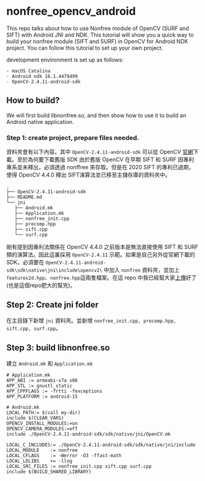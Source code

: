 # nonfree_opencv_android
This repo talks about how to use Nonfree module of OpenCV (SURF and SIFT) with Android JNI and NDK. This tutorial will show you a quick way to build your nonfree module (SIFT and SURF) in OpenCV for Android NDK project. You can follow this tutorial to set up your own project.

development environment is set up as follows:
```
- macOS Catalina
- Android ndk 16.1.4479499
- OpenCV-2.4.11-android-sdk
```

## How to build?
We will first build libnonfree.so, and then show how to use it to build an Android native application.

### Step 1: create project, prepare files needed.
資料夾會有以下內容。其中 `OpenCV-2.4.11-android-sdk` 可以從 OpenCV [官網](https://opencv.org/releases/)下載。至於為何要下載舊版 SDK 由於舊版 OpenCV 在早期 SIFT 和 SURF 因專利專系並未釋出，必須透過 nonffree 來存取。但是在 2020 SIFT 的專利已過期，使得 OpenCV 4.4.0 釋出 SIFT演算法並已移至主儲存庫的資料夾中。

```
.
├── OpenCV-2.4.11-android-sdk
├── README.md
└── jni
   ├── Android.mk
   ├── Application.mk
   ├── nonfree_init.cpp
   ├── precomp.hpp
   ├── sift.cpp
   └── surf.cpp
```

剛有提到因專利法關係在 OpenCV 4.4.0 之前版本是無法直接使用 SIFT 和 SURF 類的演算法。因此這裏採用 `OpenCV-2.4.11` 示範。如果是自己另外從官網下載的SDK，必須要在 `OpenCV-2.4.11-android-sdk\sdk\native\jni\include\opencv2\` 中加入 `nonfree` 資料夾，並加上 `features2d.hpp`、`nonfree.hpp`這兩隻檔案。在這 repo 中我已經幫大家[上傳](https://github.com/andy6804tw/nonfree_opencv_android/tree/main/OpenCV-2.4.11-android-sdk/sdk/native/jni/include/opencv2/nonfree)好了(也是這個repo肥大的幫兇)。

## Step 2: Create jni folder
在主目錄下新增 `jni` 資料夾。並新增 `nonfree_init.cpp, precomp.hpp, sift.cpp, surf.cpp`。

## Step 3: build libnonfree.so
建立 `Android.mk` 和 `Application.mk`

```
# Application.mk
APP_ABI := armeabi-v7a x86
APP_STL := gnustl_static
APP_CPPFLAGS := -frtti -fexceptions
APP_PLATFORM := android-15
```

```
# Android.mk
LOCAL_PATH:= $(call my-dir)
include $(CLEAR_VARS)
OPENCV_INSTALL_MODULES:=on
OPENCV_CAMERA_MODULES:=off
include ./OpenCV-2.4.11-android-sdk/sdk/native/jni/OpenCV.mk

LOCAL_C_INCLUDES:= ./OpenCV-2.4.11-android-sdk/sdk/native/jni/include
LOCAL_MODULE    := nonfree
LOCAL_CFLAGS    := -Werror -O3 -ffast-math
LOCAL_LDLIBS    += -llog
LOCAL_SRC_FILES := nonfree_init.cpp sift.cpp surf.cpp
include $(BUILD_SHARED_LIBRARY)
```